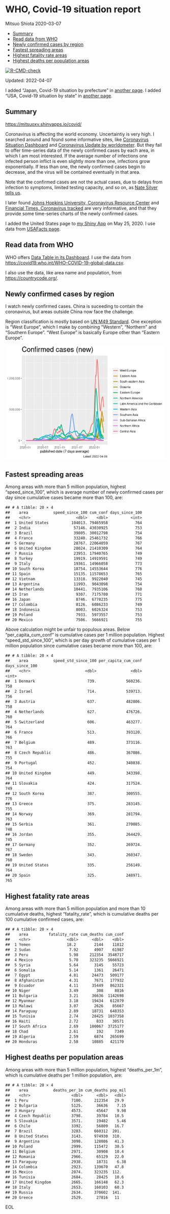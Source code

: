 WHO, Covid-19 situation report
================
Mitsuo Shiota
2020-03-07

-   [Summary](#summary)
-   [Read data from WHO](#read-data-from-who)
-   [Newly confirmed cases by region](#newly-confirmed-cases-by-region)
-   [Fastest spreading areas](#fastest-spreading-areas)
-   [Highest fatality rate areas](#highest-fatality-rate-areas)
-   [Highest deaths per population
    areas](#highest-deaths-per-population-areas)

<!-- badges: start -->

[![R-CMD-check](https://github.com/mitsuoxv/covid/workflows/R-CMD-check/badge.svg)](https://github.com/mitsuoxv/covid/actions)
<!-- badges: end -->

Updated: 2022-04-07

I added “Japan, Covid-19 situation by prefecture” in [another
page](Japan.md). I added “USA, Covid-19 situation by state” in [another
page](USA.md).

## Summary

<https://mitsuoxv.shinyapps.io/covid/>

Coronavirus is affecting the world economy. Uncertaintiy is very high. I
searched around and found some informative sites, like [Coronavirus
Situation
Dashboard](https://who.maps.arcgis.com/apps/opsdashboard/index.html#/c88e37cfc43b4ed3baf977d77e4a0667)
and [Coronavirus Update by
worldometer](https://www.worldometers.info/coronavirus/). But they fail
to offer time-series data of the newly confirmed cases by each area, in
which I am most interested. If the average number of infections one
infected person inflict is even slightly more than one, infections grow
exponentially. If less than one, the newly confirmed cases begin to
decrease, and the virus will be contained eventually in that area.

Note that the confirmed cases are not the actual cases, due to delays
from infection to symptoms, limited testing capacity, and so on, as
[Nate Silver tells
us](https://fivethirtyeight.com/features/coronavirus-case-counts-are-meaningless/).

I later found [Johns Hopkins University, Coronavirus Resource
Center](https://coronavirus.jhu.edu/) and [Financial Times, Coronavirus
tracked](https://www.ft.com/content/a26fbf7e-48f8-11ea-aeb3-955839e06441)
are very informative, and that they provide some time-series charts of
the newly confirmed cases.

I added the United States page to [my Shiny
App](https://mitsuoxv.shinyapps.io/covid/) on May 25, 2020. I use data
from [USAFacts
page](https://usafacts.org/visualizations/coronavirus-covid-19-spread-map/).

## Read data from WHO

WHO offers [Data Table in its Dashboard](https://covid19.who.int/table).
I use the data from
<https://covid19.who.int/WHO-COVID-19-global-data.csv>.

I also use the data, like area name and population, from
<https://countrycode.org/>.

## Newly confirmed cases by region

I watch newly confirmed cases. China is suceeding to contain the
coronavirus, but areas outside China now face the challenge.

Region classification is mostly based on [UN M49
Standard](https://unstats.un.org/unsd/methodology/m49/). One exception
is “West Europe”, which I make by combining “Western”, “Northern” and
“Southern Europe”. “West Europe” is basically Europe other than “Eastern
Europe”.

![](README_files/figure-gfm/chart-1.png)<!-- -->

## Fastest spreading areas

Among areas with more than 5 million population, highest
“speed_since_100”, which is average number of newly confirmed cases per
day since cumulative cases became more than 100, are:

    ## # A tibble: 20 × 4
    ##    area           speed_since_100 cum_conf days_since_100
    ##    <chr>                    <dbl>    <dbl>          <int>
    ##  1 United States          104013. 79465958            764
    ##  2 India                   57146. 43030925            753
    ##  3 Brazil                  39805. 30012798            754
    ##  4 France                  33240. 25461732            766
    ##  5 Germany                 28767. 22064059            767
    ##  6 United Kingdom          28024. 21410309            764
    ##  7 Russia                  23953. 17940765            749
    ##  8 Turkey                  19919. 14919591            749
    ##  9 Italy                   19361. 14966058            773
    ## 10 South Korea             18754. 14553644            776
    ## 11 Spain                   15135. 11578653            765
    ## 12 Vietnam                 13318.  9922040            745
    ## 13 Argentina               11993.  9043098            754
    ## 14 Netherlands             10441.  7935106            760
    ## 15 Iran                     9307.  7175780            771
    ## 16 Japan                    8746.  6778235            775
    ## 17 Colombia                 8126.  6086233            749
    ## 18 Indonesia                8003.  6026324            753
    ## 19 Poland                   7933.  5973557            753
    ## 20 Mexico                   7506.  5666921            755

Above calculation might be unfair to populous areas. Below
“per_capita_cum_conf” is cumulative cases per 1 million population.
Highest “speed_std_since_100”, which is per day growth of cumulative
cases per 1 million population since cumulative cases became more than
100, are:

    ## # A tibble: 20 × 4
    ##    area           speed_std_since_100 per_capita_cum_conf days_since_100
    ##    <chr>                        <dbl>               <dbl>          <int>
    ##  1 Denmark                       739.             560236.            758
    ##  2 Israel                        714.             539713.            756
    ##  3 Austria                       637.             482806.            758
    ##  4 Netherlands                   627.             476726.            760
    ##  5 Switzerland                   606.             463277.            764
    ##  6 France                        513.             393120.            766
    ##  7 Belgium                       489.             373116.            763
    ##  8 Czech Republic                486.             367086.            755
    ##  9 Portugal                      452.             340838.            754
    ## 10 United Kingdom                449.             343398.            764
    ## 11 Slovakia                      424.             317524.            749
    ## 12 South Korea                   387.             300555.            776
    ## 13 Greece                        375.             283145.            755
    ## 14 Norway                        369.             281794.            763
    ## 15 Serbia                        361.             270085.            748
    ## 16 Jordan                        355.             264429.            745
    ## 17 Germany                       352.             269724.            767
    ## 18 Sweden                        343.             260347.            760
    ## 19 United States                 335.             256149.            764
    ## 20 Spain                         325.             248971.            765

## Highest fatality rate areas

Among areas with more than 5 million population and more than 10
cumulative deaths, highest “fatality_rate”, which is cumulative deaths
per 100 cumulative confirmed cases, are:

    ## # A tibble: 20 × 4
    ##    area         fatality_rate cum_deaths cum_conf
    ##    <chr>                <dbl>      <dbl>    <dbl>
    ##  1 Yemen                18.2        2144    11812
    ##  2 Sudan                 7.92       4907    61987
    ##  3 Peru                  5.98     212354  3548717
    ##  4 Mexico                5.70     323235  5666921
    ##  5 Syria                 5.64       3145    55723
    ##  6 Somalia               5.14       1361    26471
    ##  7 Egypt                 4.81      24473   509177
    ##  8 Afghanistan           4.31       7671   177932
    ##  9 Ecuador               4.11      35449   862321
    ## 10 Niger                 3.49        308     8816
    ## 11 Bulgaria              3.21      36636  1142698
    ## 12 Myanmar               3.18      19434   612079
    ## 13 Malawi                3.07       2626    85667
    ## 14 Paraguay              2.89      18731   648353
    ## 15 Tunisia               2.74      28425  1037358
    ## 16 Haiti                 2.72        833    30571
    ## 17 South Africa          2.69     100067  3725177
    ## 18 Chad                  2.61        192     7349
    ## 19 Algeria               2.59       6874   265699
    ## 20 Honduras              2.58      10885   421170

## Highest deaths per population areas

Among areas with more than 5 million population, highest
“deaths_per_1m”, which is cumulative deaths per 1 million population,
are:

    ## # A tibble: 20 × 4
    ##    area           deaths_per_1m cum_deaths pop_mil
    ##    <chr>                  <dbl>      <dbl>   <dbl>
    ##  1 Peru                   7100.     212354   29.9 
    ##  2 Bulgaria               5125.      36636    7.15
    ##  3 Hungary                4573.      45647    9.98
    ##  4 Czech Republic         3798.      39784   10.5 
    ##  5 Slovakia               3571.      19482    5.46
    ##  6 Chile                  3392.      56809   16.7 
    ##  7 Brazil                 3283.     660312  201.  
    ##  8 United States          3143.     974930  310.  
    ##  9 Argentina              3098.     128086   41.3 
    ## 10 Poland                 2999.     115472   38.5 
    ## 11 Belgium                2971.      30908   10.4 
    ## 12 Romania                2966.      65129   22.0 
    ## 13 Paraguay               2938.      18731    6.38
    ## 14 Colombia               2923.     139670   47.8 
    ## 15 Mexico                 2874.     323235  112.  
    ## 16 Tunisia                2684.      28425   10.6 
    ## 17 United Kingdom         2665.     166148   62.3 
    ## 18 Italy                  2653.     160103   60.3 
    ## 19 Russia                 2634.     370602  141.  
    ## 20 Greece                 2529.      27816   11

EOL

